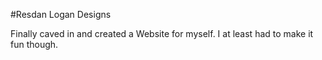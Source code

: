 #Resdan Logan Designs

Finally caved in and created a Website for myself.
I at least had to make it fun though.
